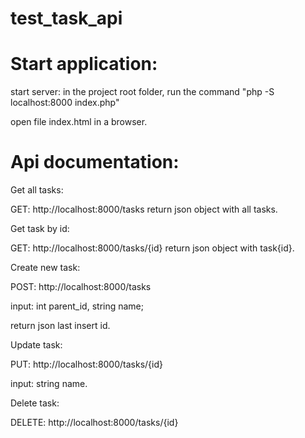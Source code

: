 # test_task_api

# Start application:

start server: in the project root folder, run the command "php -S localhost:8000 index.php"

open file index.html in a browser.

# Api documentation:

Get all tasks:

GET: http://localhost:8000/tasks
return json object with all tasks.

Get task by id:

GET: http://localhost:8000/tasks/{id}
return json object with task{id}.

Create new task:

POST: http://localhost:8000/tasks

input: int parent_id, string name; 

return json last insert id.

Update task:

PUT: http://localhost:8000/tasks/{id}

input: string name.

Delete task:

DELETE: http://localhost:8000/tasks/{id}
